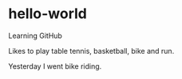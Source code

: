 # hello-world
Learning GitHub

Likes to play table tennis, basketball, bike and run.

Yesterday I went bike riding.
